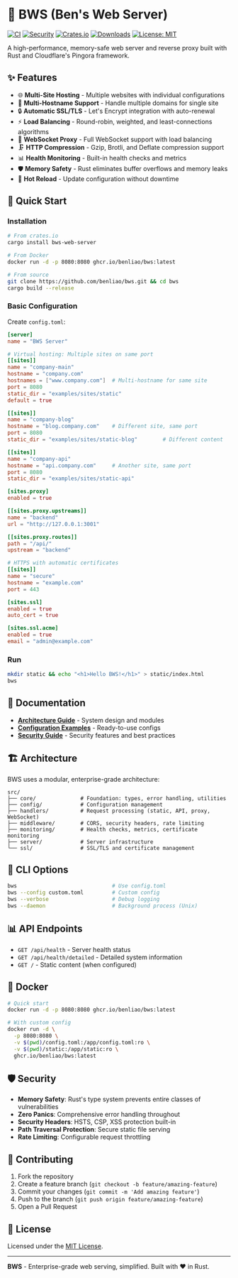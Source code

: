 # 🚀 BWS (Ben's Web Server)

[![CI](https://github.com/benliao/bws/workflows/CI/badge.svg)](https://github.com/benliao/bws/actions)
[![Security](https://github.com/benliao/bws/workflows/Security/badge.svg)](https://github.com/benliao/bws/actions)
[![Crates.io](https://img.shields.io/crates/v/bws-web-server.svg)](https://crates.io/crates/bws-web-server)
[![Downloads](https://img.shields.io/crates/d/bws-web-server.svg)](https://crates.io/crates/bws-web-server)
[![License: MIT](https://img.shields.io/badge/License-MIT-yellow.svg)](https://opensource.org/licenses/MIT)

A high-performance, memory-safe web server and reverse proxy built with Rust and Cloudflare's Pingora framework.

## ✨ Features

- 🌐 **Multi-Site Hosting** - Multiple websites with individual configurations
- 🎯 **Multi-Hostname Support** - Handle multiple domains for single site
- 🔒 **Automatic SSL/TLS** - Let's Encrypt integration with auto-renewal
- ⚡ **Load Balancing** - Round-robin, weighted, and least-connections algorithms
- 🔌 **WebSocket Proxy** - Full WebSocket support with load balancing
- 🗜️ **HTTP Compression** - Gzip, Brotli, and Deflate compression support
- 📊 **Health Monitoring** - Built-in health checks and metrics
- 🛡️ **Memory Safety** - Rust eliminates buffer overflows and memory leaks
- 🔧 **Hot Reload** - Update configuration without downtime

## 🚀 Quick Start

### Installation
```bash
# From crates.io
cargo install bws-web-server

# From Docker
docker run -d -p 8080:8080 ghcr.io/benliao/bws:latest

# From source
git clone https://github.com/benliao/bws.git && cd bws
cargo build --release
```

### Basic Configuration
Create `config.toml`:
```toml
[server]
name = "BWS Server"

# Virtual hosting: Multiple sites on same port
[[sites]]
name = "company-main"
hostname = "company.com"
hostnames = ["www.company.com"]  # Multi-hostname for same site
port = 8080
static_dir = "examples/sites/static"
default = true

[[sites]]
name = "company-blog"
hostname = "blog.company.com"    # Different site, same port
port = 8080
static_dir = "examples/sites/static-blog"        # Different content

[[sites]]
name = "company-api"
hostname = "api.company.com"     # Another site, same port
port = 8080
static_dir = "examples/sites/static-api"

[sites.proxy]
enabled = true

[[sites.proxy.upstreams]]
name = "backend"
url = "http://127.0.0.1:3001"

[[sites.proxy.routes]]
path = "/api/"
upstream = "backend"

# HTTPS with automatic certificates
[[sites]]
name = "secure"
hostname = "example.com"
port = 443

[sites.ssl]
enabled = true
auto_cert = true

[sites.ssl.acme]
enabled = true
email = "admin@example.com"
```

### Run
```bash
mkdir static && echo "<h1>Hello BWS!</h1>" > static/index.html
bws
```

## 📖 Documentation

- **[Architecture Guide](docs/architecture/README.md)** - System design and modules
- **[Configuration Examples](examples/)** - Ready-to-use configs
- **[Security Guide](SECURITY.md)** - Security features and best practices

## 🏗️ Architecture

BWS uses a modular, enterprise-grade architecture:

```
src/
├── core/              # Foundation: types, error handling, utilities
├── config/            # Configuration management
├── handlers/          # Request processing (static, API, proxy, WebSocket)
├── middleware/        # CORS, security headers, rate limiting
├── monitoring/        # Health checks, metrics, certificate monitoring
├── server/            # Server infrastructure
└── ssl/               # SSL/TLS and certificate management
```

## 🔧 CLI Options

```bash
bws                              # Use config.toml
bws --config custom.toml         # Custom config
bws --verbose                    # Debug logging
bws --daemon                     # Background process (Unix)
```

## 📊 API Endpoints

- `GET /api/health` - Server health status
- `GET /api/health/detailed` - Detailed system information
- `GET /` - Static content (when configured)

## 🐳 Docker

```bash
# Quick start
docker run -d -p 8080:8080 ghcr.io/benliao/bws:latest

# With custom config
docker run -d \
  -p 8080:8080 \
  -v $(pwd)/config.toml:/app/config.toml:ro \
  -v $(pwd)/static:/app/static:ro \
  ghcr.io/benliao/bws:latest
```

## 🛡️ Security

- **Memory Safety**: Rust's type system prevents entire classes of vulnerabilities
- **Zero Panics**: Comprehensive error handling throughout
- **Security Headers**: HSTS, CSP, XSS protection built-in
- **Path Traversal Protection**: Secure static file serving
- **Rate Limiting**: Configurable request throttling

## 🤝 Contributing

1. Fork the repository
2. Create a feature branch (`git checkout -b feature/amazing-feature`)
3. Commit your changes (`git commit -m 'Add amazing feature'`)
4. Push to the branch (`git push origin feature/amazing-feature`)
5. Open a Pull Request

## 📄 License

Licensed under the [MIT License](LICENSE).

---

**BWS** - Enterprise-grade web serving, simplified. Built with ❤️ in Rust.
